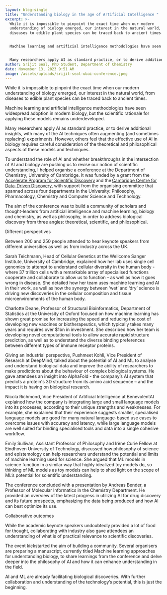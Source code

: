 ```yaml
---
layout: blog-single
title: "Understanding biology in the age of Artificial Intelligence "
excerpt: >-
  While it is impossible to pinpoint the exact time when our modern
  understanding of biology emerged, our interest in the natural world, from
  diseases to edible plant species can be traced back to ancient times. 


  Machine learning and artificial intelligence methodologies have seen widespread adoption in modern biology, but the scientific rationale for applying these models remains underdeveloped. 


  Many researchers apply AI as standard practice, or to derive additional insights, with many of the AI techniques often augmenting (and sometimes replacing) experiments. However, others feel that the effective use of AI in biology requires careful consideration of the theoretical and philosophical aspects of these models and techniques. 
author: Srijit Seal, PhD Student, Department of Chemistry
date: November 13, 2023 9:51 AM
image: /assets/uploads/srijit-seal-ubai-conference.jpeg
---
```

While it is impossible to pinpoint the exact time when our modern understanding of biology emerged, our interest in the natural world, from diseases to edible plant species can be traced back to ancient times. 

Machine learning and artificial intelligence methodologies have seen widespread adoption in modern biology, but the scientific rationale for applying these models remains underdeveloped. 

Many researchers apply AI as standard practice, or to derive additional insights, with many of the AI techniques often augmenting (and sometimes replacing) experiments. However, others feel that the effective use of AI in biology requires careful consideration of the theoretical and philosophical aspects of these models and techniques. 

To understand the role of AI and whether breakthroughs in the intersection of AI and biology are pushing us to revise our notion of scientific understanding, I helped organise a conference at the Department of Chemistry, University of Cambridge. It was funded by a grant from the [Accelerate Program for Scientific Discovery](https://www.cst.cam.ac.uk/accelerate) and the [Cambridge Centre for Data-Driven Discovery](https://www.c2d3.cam.ac.uk/%22%20/t%20%22_blank), with support from the organising committee that spanned across four departments in the University: Philosophy, Pharmacology, Chemistry and Computer Science and Technology.   

The aim of the conference was to build a community of scholars and thought-leaders from artificial intelligence and machine learning, biology and chemistry, as well as philosophy, in order to address biological discovery from three angles: theoretical, scientific, and philosophical. 

Different perspectives 

Between 200 and 250 people attended to hear keynote speakers from different universities as well as from industry across the UK. 

Sarah Teichmann, Head of Cellular Genetics at the Wellcome Sanger Institute, University of Cambridge, explained how her lab uses single cell genomics to attempt to understand cellular diversity in the human body - where 37 trillion cells with a remarkable array of specialised functions cooperate and collaborate to allow us to function – as well as how it goes wrong in disease. She detailed how her team uses machine learning and AI in their work, as well as how the synergy between ‘wet’ and ‘dry’ science is driving new discoveries in the cellular composition and tissue microenvironments of the human body. 

Charlotte Deane, Professor of Structural Bioinformatics, Department of Statistics at the University of Oxford focused on how machine learning has shown great promise for increasing the speed and reducing the cost of developing new vaccines or biotherapeutics, which typically takes many years and requires over $1bn in investment. She described how her team is developing novel computational tools to allow accurate rapid structure prediction, as well as to understand the diverse binding preferences between different types of immune receptor proteins. 

Giving an industrial perspective, Pushmeet Kohli, Vice President of Research at DeepMind, talked about the potential of AI and ML to analyse and understand biological data and improve the ability of researchers to make predictions about the behaviour of complex biological systems. He gave attendees an insight into AlphaFold - the company’s AI system that predicts a protein's 3D structure from its amino acid sequence – and the impact it is having on biological research.  

Nicola Richmond, Vice President of Artificial Intelligence at BenevolentAI explained how the company is integrating large and small language models into its processes, according to their unique strengths and weaknesses. For example, she explained that their experience suggests smaller, specialised language models are good for many natural language-based use cases to overcome issues with accuracy and latency, while large language models are well suited for binding specialised tools and data into a single cohesive workflow.  

Emily Sullivan, Assistant Professor of Philosophy and Irène Curie Fellow at Eindhoven University of Technology, discussed how philosophy of science and epistemology can help researchers understand the potential and limits of machine learning used for science. She argued that ML models in science function in a similar way that highly idealized toy models do, so thinking of ML models as toy models can help to shed light on the scope of ML’s potential for scientific understanding. 

The conference concluded with a presentation by Andreas Bender, a Professor of Molecular Informatics in the Chemistry Department. He provided an overview of the latest progress in utilizing AI for drug discovery and its future prospects, emphasizing the data being produced and how AI can best optimize its use. 

Collaborative outcomes 

While the academic keynote speakers undoubtedly provided a lot of food for thought, collaborating with industry also gave attendees an understanding of what is of practical relevance to scientific discoveries. 

The event kickstarted the aim of building a community. Several organisers are preparing a manuscript, currently titled Machine learning approaches for understanding biology, to share learnings from the conference and delve deeper into the philosophy of AI and how it can enhance understanding in the field. 

AI and ML are already facilitating biological discoveries. With further collaboration and understanding of the technology’s potential, this is just the beginning.